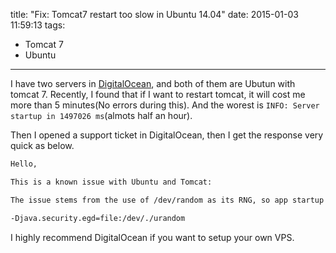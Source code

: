title: "Fix: Tomcat7 restart too slow in Ubuntu 14.04"
date: 2015-01-03 11:59:13
tags:
  - Tomcat 7
  - Ubuntu
---
I have two servers in [DigitalOcean](https://www.digitalocean.com/), and both of them are Ubutun with tomcat 7. Recently, I found that if I want to restart tomcat, it will cost me more than 5 minutes(No errors during this). And the worest is `INFO: Server startup in 1497026 ms`(almots half an hour).
<!-- more -->
Then I opened a support ticket in DigitalOcean, then I get the response very quick as below.

```bash
Hello,

This is a known issue with Ubuntu and Tomcat:

The issue stems from the use of /dev/random as its RNG, so app startup in Tomcat can be slow due to a lack of entropy (upwards of 5 minutes). You can correct this by modifying /etc/default/tomcat7. On the the JAVA_OPTS line, add the following:

-Djava.security.egd=file:/dev/./urandom
```

I highly recommend DigitalOcean if you want to setup your own VPS.